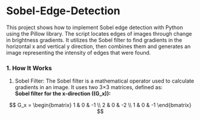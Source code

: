 # Sobel-Edge-Detection

This project shows how to implement Sobel edge detection with Python using the Pillow library. The script locates edges of images through change in brightness gradients. It utilizes the Sobel filter to find gradients in the horizontal x and vertical y direction, then combines them and generates an image representing the intensity of edges that were found.

### 1. How It Works
1.  Sobel Filter:
        The Sobel filter is a mathematical operator used to calculate gradients in an image. It uses two 3×3 matrices, defined as:   
        **Sobel filter for the x-direction (\(G_x\)):**

$$
G_x =
\begin{bmatrix}
1 & 0 & -1 \\
2 & 0 & -2 \\
1 & 0 & -1
\end{bmatrix}
$$

